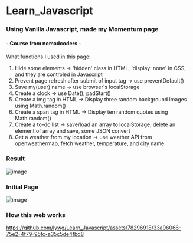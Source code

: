 # Learn_Javascript

### Using Vanilla Javascript, made my Momentum page
#### - Course from nomadcoders -

####
What functions I used in this page:
1. Hide some elements -> 'hidden' class in HTML, 'display: none' in CSS, and they are controled in Javascript
2. Prevent page refresh after submit of input tag -> use preventDefault()
3. Save my(user) name -> use browser's localStorage
4. Create a clock -> use Date(), padStart()
5. Create a img tag in HTML -> Display three random background images using Math.random()
6. Create a span tag in HTML -> Display ten random quotes using Math.random()
7. Create a to-do list -> save/load an array to localStorage, delete an element of array and save, some JSON convert
8. Get a weather from my location -> use weather API from openweathermap, fetch weather, temperature, and city name

### Result
![image](https://github.com/lywg/Learn_Javascript/assets/78296918/1225990c-8138-4908-b7a4-801cb3cd520c)

### Initial Page
![image](https://github.com/lywg/Learn_Javascript/assets/78296918/53694e63-90d9-4ed6-a51b-8b5c89850a34)

### How this web works


https://github.com/lywg/Learn_Javascript/assets/78296918/33a96066-75e2-4f79-95fc-a35c5de4fbd8

